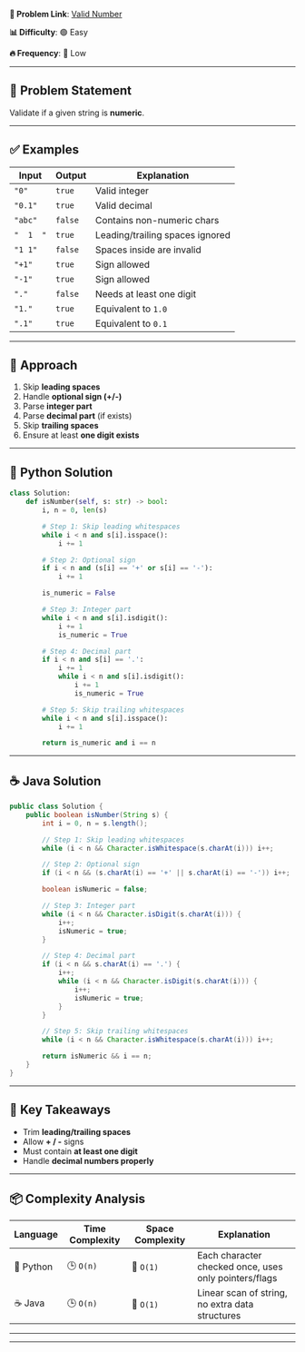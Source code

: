 **🔗 Problem Link**: [Valid Number](https://leetcode.com/problems/valid-number/)

**📊 Difficulty**: 🟢 Easy

**🔥 Frequency**: 🔻 Low

---

## 📝 Problem Statement

Validate if a given string is **numeric**.

---

## ✅ Examples

| Input     | Output  | Explanation                     |
| --------- | ------- | ------------------------------- |
| `"0"`     | `true`  | Valid integer                   |
| `"0.1"`   | `true`  | Valid decimal                   |
| `"abc"`   | `false` | Contains non-numeric chars      |
| `"  1  "` | `true`  | Leading/trailing spaces ignored |
| `"1 1"`   | `false` | Spaces inside are invalid       |
| `"+1"`    | `true`  | Sign allowed                    |
| `"-1"`    | `true`  | Sign allowed                    |
| `"."`     | `false` | Needs at least one digit        |
| `"1."`    | `true`  | Equivalent to `1.0`             |
| `".1"`    | `true`  | Equivalent to `0.1`             |

---

## 🧩 Approach

1. Skip **leading spaces**
2. Handle **optional sign (+/-)**
3. Parse **integer part**
4. Parse **decimal part** (if exists)
5. Skip **trailing spaces**
6. Ensure at least **one digit exists**

---

## 🐍 Python Solution

```python
class Solution:
    def isNumber(self, s: str) -> bool:
        i, n = 0, len(s)

        # Step 1: Skip leading whitespaces
        while i < n and s[i].isspace():
            i += 1

        # Step 2: Optional sign
        if i < n and (s[i] == '+' or s[i] == '-'):
            i += 1

        is_numeric = False

        # Step 3: Integer part
        while i < n and s[i].isdigit():
            i += 1
            is_numeric = True

        # Step 4: Decimal part
        if i < n and s[i] == '.':
            i += 1
            while i < n and s[i].isdigit():
                i += 1
                is_numeric = True

        # Step 5: Skip trailing whitespaces
        while i < n and s[i].isspace():
            i += 1

        return is_numeric and i == n
```

---

## ☕ Java Solution

```java
public class Solution {
    public boolean isNumber(String s) {
        int i = 0, n = s.length();

        // Step 1: Skip leading whitespaces
        while (i < n && Character.isWhitespace(s.charAt(i))) i++;

        // Step 2: Optional sign
        if (i < n && (s.charAt(i) == '+' || s.charAt(i) == '-')) i++;

        boolean isNumeric = false;

        // Step 3: Integer part
        while (i < n && Character.isDigit(s.charAt(i))) {
            i++;
            isNumeric = true;
        }

        // Step 4: Decimal part
        if (i < n && s.charAt(i) == '.') {
            i++;
            while (i < n && Character.isDigit(s.charAt(i))) {
                i++;
                isNumeric = true;
            }
        }

        // Step 5: Skip trailing whitespaces
        while (i < n && Character.isWhitespace(s.charAt(i))) i++;

        return isNumeric && i == n;
    }
}
```

---

## 🌟 Key Takeaways

* Trim **leading/trailing spaces**
* Allow **+ / -** signs
* Must contain **at least one digit**
* Handle **decimal numbers properly**

---

## 📦 Complexity Analysis

| Language  | Time Complexity | Space Complexity | Explanation                                           |
| --------- | --------------- | ---------------- | ----------------------------------------------------- |
| 🐍 Python | 🕒 `O(n)`       | 💾 `O(1)`        | Each character checked once, uses only pointers/flags |
| ☕ Java    | 🕒 `O(n)`       | 💾 `O(1)`        | Linear scan of string, no extra data structures       |

---


---
